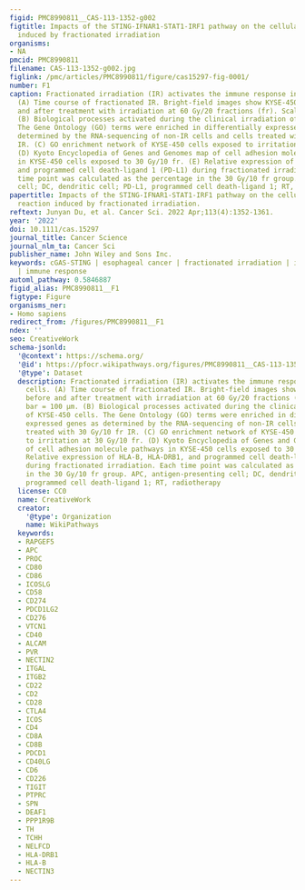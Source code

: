 ```yaml
---
figid: PMC8990811__CAS-113-1352-g002
figtitle: Impacts of the STING‐IFNAR1‐STAT1‐IRF1 pathway on the cellular immune reaction
  induced by fractionated irradiation
organisms:
- NA
pmcid: PMC8990811
filename: CAS-113-1352-g002.jpg
figlink: /pmc/articles/PMC8990811/figure/cas15297-fig-0001/
number: F1
caption: Fractionated irradiation (IR) activates the immune response in cancer cells.
  (A) Time course of fractionated IR. Bright‐field images show KYSE‐450 cells before
  and after treatment with irradiation at 60 Gy/20 fractions (fr). Scale bar = 100 µm.
  (B) Biological processes activated during the clinical irradiation of KYSE‐450 cells.
  The Gene Ontology (GO) terms were enriched in differentially expressed genes as
  determined by the RNA‐sequencing of non‐IR cells and cells treated with 30 Gy/10 fr
  IR. (C) GO enrichment network of KYSE‐450 cells exposed to irritation at 30 Gy/10 fr.
  (D) Kyoto Encyclopedia of Genes and Genomes map of cell adhesion molecule pathways
  in KYSE‐450 cells exposed to 30 Gy/10 fr. (E) Relative expression of HLA‐B, HLA‐DRB1,
  and programmed cell death‐ligand 1 (PD‐L1) during fractionated irradiation. Each
  time point was calculated as the percentage in the 30 Gy/10 fr group. APC, antigen‐presenting
  cell; DC, dendritic cell; PD‐L1, programmed cell death‐ligand 1; RT, radiotherapy
papertitle: Impacts of the STING‐IFNAR1‐STAT1‐IRF1 pathway on the cellular immune
  reaction induced by fractionated irradiation.
reftext: Junyan Du, et al. Cancer Sci. 2022 Apr;113(4):1352-1361.
year: '2022'
doi: 10.1111/cas.15297
journal_title: Cancer Science
journal_nlm_ta: Cancer Sci
publisher_name: John Wiley and Sons Inc.
keywords: cGAS‐STING | esophageal cancer | fractionated irradiation | immune checkpoint
  | immune response
automl_pathway: 0.5846887
figid_alias: PMC8990811__F1
figtype: Figure
organisms_ner:
- Homo sapiens
redirect_from: /figures/PMC8990811__F1
ndex: ''
seo: CreativeWork
schema-jsonld:
  '@context': https://schema.org/
  '@id': https://pfocr.wikipathways.org/figures/PMC8990811__CAS-113-1352-g002.html
  '@type': Dataset
  description: Fractionated irradiation (IR) activates the immune response in cancer
    cells. (A) Time course of fractionated IR. Bright‐field images show KYSE‐450 cells
    before and after treatment with irradiation at 60 Gy/20 fractions (fr). Scale
    bar = 100 µm. (B) Biological processes activated during the clinical irradiation
    of KYSE‐450 cells. The Gene Ontology (GO) terms were enriched in differentially
    expressed genes as determined by the RNA‐sequencing of non‐IR cells and cells
    treated with 30 Gy/10 fr IR. (C) GO enrichment network of KYSE‐450 cells exposed
    to irritation at 30 Gy/10 fr. (D) Kyoto Encyclopedia of Genes and Genomes map
    of cell adhesion molecule pathways in KYSE‐450 cells exposed to 30 Gy/10 fr. (E)
    Relative expression of HLA‐B, HLA‐DRB1, and programmed cell death‐ligand 1 (PD‐L1)
    during fractionated irradiation. Each time point was calculated as the percentage
    in the 30 Gy/10 fr group. APC, antigen‐presenting cell; DC, dendritic cell; PD‐L1,
    programmed cell death‐ligand 1; RT, radiotherapy
  license: CC0
  name: CreativeWork
  creator:
    '@type': Organization
    name: WikiPathways
  keywords:
  - RAPGEF5
  - APC
  - PROC
  - CD80
  - CD86
  - ICOSLG
  - CD58
  - CD274
  - PDCD1LG2
  - CD276
  - VTCN1
  - CD40
  - ALCAM
  - PVR
  - NECTIN2
  - ITGAL
  - ITGB2
  - CD22
  - CD2
  - CD28
  - CTLA4
  - ICOS
  - CD4
  - CD8A
  - CD8B
  - PDCD1
  - CD40LG
  - CD6
  - CD226
  - TIGIT
  - PTPRC
  - SPN
  - DEAF1
  - PPP1R9B
  - TH
  - TCHH
  - NELFCD
  - HLA-DRB1
  - HLA-B
  - NECTIN3
---
```

